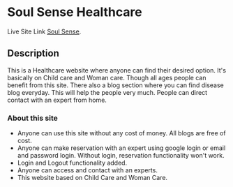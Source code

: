 # Soul Sense Healthcare

Live Site Link [Soul Sense](https://soul-sense-healthcare.web.app/home).

## Description

This is a Healthcare website where anyone can find their desired option. It's basically on Child care and Woman care. Though all ages people can benefit from this site. There also a blog section where you can find disease blog everyday. This will help the people very much. People can direct contact with an expert from home. 

### About this site

- Anyone can use this site without any cost of money. All blogs are free of cost.
- Anyone can make reservation with an expert using google login or email and password login. Without login, reservation functionality won't work.
- Login and Logout functionality added.
- Anyone can access and contact with an experts.
- This website based on Child Care and Woman Care. 

